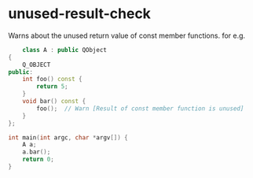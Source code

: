 # unused-result-check

Warns about the unused return value of const member functions.
for e.g. 
```cpp
    class A : public QObject
{
    Q_OBJECT
public:
    int foo() const {
        return 5;
    }
    void bar() const {
        foo();  // Warn [Result of const member function is unused]
    }
};

int main(int argc, char *argv[]) {
    A a;
    a.bar();
    return 0; 
}

```
